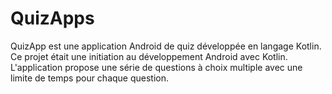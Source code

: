 # QuizApps
QuizApp est une application Android de quiz développée en langage Kotlin. Ce projet était une initiation au développement Android avec Kotlin. L'application propose une série de questions à choix multiple avec une limite de temps pour chaque question.

